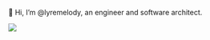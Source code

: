 👋 Hi, I’m @lyremelody, an engineer and software architect.

<img align="left" src="https://github-readme-stats.vercel.app/api?username=lyremelody&show_icons=true&icon_color=805AD5&text_color=718096&bg_color=ffffff&hide_title=true" />

<!---
lyremelody/lyremelody is a ✨ special ✨ repository because its `README.md` (this file) appears on your GitHub profile.
You can click the Preview link to take a look at your changes.
--->
